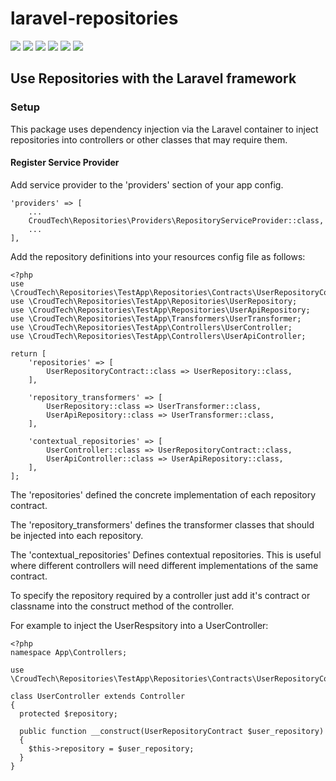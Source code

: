 # laravel-repositories

<p align="left">
    <a href="https://travis-ci.org/CroudSupport/laravel-repositories"><img src="https://travis-ci.org/CroudSupport/laravel-repositories.svg?branch=master"></a>
    <a href="https://packagist.org/packages/croudtech/laravel-repositories"><img src="https://poser.pugx.org/croudtech/laravel-repositories/v/stable"></a>
    <a href="https://packagist.org/packages/croudtech/laravel-repositories"><img src="https://poser.pugx.org/croudtech/laravel-repositories/v/unstable"></a>
    <a href="https://packagist.org/packages/croudtech/laravel-repositories"><img src="https://poser.pugx.org/croudtech/laravel-repositories/composerlock"></a>
    <a href="https://packagist.org/packages/croudtech/laravel-repositories"><img src="https://poser.pugx.org/croudtech/laravel-repositories/license"></a>
    <a href="https://packagist.org/packages/croudtech/laravel-repositories"><img src="https://poser.pugx.org/croudtech/laravel-repositories/downloads"></a>
</p>

## Use Repositories with the Laravel framework

### Setup

This package uses dependency injection via the Laravel container to inject repositories into controllers or other classes that may require them.

#### Register Service Provider

Add service provider to the 'providers' section of your app config.


```
'providers' => [
    ...
    CroudTech\Repositories\Providers\RepositoryServiceProvider::class,
    ...
],
```

Add the repository definitions into your resources config file as follows:

```
<?php
use \CroudTech\Repositories\TestApp\Repositories\Contracts\UserRepositoryContract;
use \CroudTech\Repositories\TestApp\Repositories\UserRepository;
use \CroudTech\Repositories\TestApp\Repositories\UserApiRepository;
use \CroudTech\Repositories\TestApp\Transformers\UserTransformer;
use \CroudTech\Repositories\TestApp\Controllers\UserController;
use \CroudTech\Repositories\TestApp\Controllers\UserApiController;

return [
    'repositories' => [
        UserRepositoryContract::class => UserRepository::class,
    ],

    'repository_transformers' => [
        UserRepository::class => UserTransformer::class,
        UserApiRepository::class => UserTransformer::class,
    ],

    'contextual_repositories' => [
        UserController::class => UserRepositoryContract::class,
        UserApiController::class => UserApiRepository::class,
    ],
];
```

The 'repositories' defined the concrete implementation of each repository contract.

The 'repository_transformers' defines the transformer classes that should be injected into each repository.

The 'contextual_repositories' Defines contextual repositories. This is useful where different controllers will need different implementations of the same contract.

To specify the repository required by a controller just add it's contract or classname into the construct method of the controller.

For example to inject the UserRespsitory into a UserController:

```
<?php
namespace App\Controllers;

use \CroudTech\Repositories\TestApp\Repositories\Contracts\UserRepositoryContract;

class UserController extends Controller
{
  protected $repository;

  public function __construct(UserRepositoryContract $user_repository)
  {
    $this->repository = $user_repository;
  }
}
```
